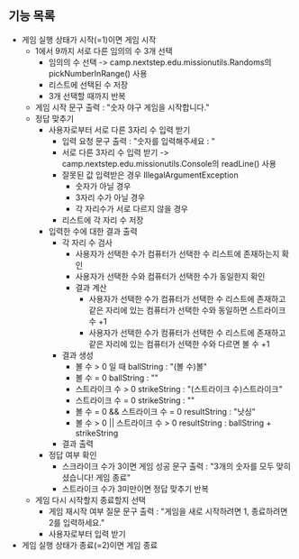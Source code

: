 ## 기능 목록
- 게임 실행 상태가 시작(=1)이면 게임 시작 
  - 1에서 9까지 서로 다른 임의의 수 3개 선택 
    - 임의의 수 선택 -> camp.nextstep.edu.missionutils.Randoms의 pickNumberInRange() 사용
    - 리스트에 선택된 수 저장
    - 3개 선택할 때까지 반복
  - 게임 시작 문구 출력 : "숫자 야구 게임을 시작합니다."
  - 정답 맞추기
    - 사용자로부터 서로 다른 3자리 수 입력 받기 
      - 입력 요청 문구 출력 : "숫자를 입력해주세요 : "
      - 서로 다른 3자리 수 입력 받기 -> camp.nextstep.edu.missionutils.Console의 readLine() 사용 
      - 잘못된 값 입력받은 경우 IllegalArgumentException
        - 숫자가 아닐 경우
        - 3자리 수가 아닐 경우
        - 각 자리수가 서로 다르지 않을 경우
      - 리스트에 각 자리 수 저장
    - 입력한 수에 대한 결과 출력 
      - 각 자리 수 검사
        - 사용자가 선택한 수가 컴퓨터가 선택한 수 리스트에 존재하는지 확인
        - 사용자가 선택한 수와 컴퓨터가 선택한 수가 동일한지 확인
        - 결과 계산
          - 사용자가 선택한 수가 컴퓨터가 선택한 수 리스트에 존재하고 같은 자리에 있는 컴퓨터가 선택한 수와 동일하면 스트라이크 수 +1
          - 사용자가 선택한 수가 컴퓨터가 선택한 수 리스트에 존재하고 같은 자리에 있는 컴퓨터가 선택한 수와 다르면 볼 수 +1
      - 결과 생성
        - 볼 수 > 0 일 때 ballString : "(볼 수)볼"
        - 볼 수 = 0 ballString : ""
        - 스트라이크 수 > 0 strikeString : "(스트라이크 수)스트라이크"
        - 스트라이크 수 = 0 strikeString : ""
        - 볼 수 = 0 && 스트라이크 수 = 0 resultString : "낫싱"
        - 볼 수 > 0 || 스트라이크 수 > 0 resultString : ballString + strikeString
      - 결과 출력
    - 정답 여부 확인
      - 스크라이크 수가 3이면 게임 성공 문구 출력 : "3개의 숫자를 모두 맞히셨습니다! 게임 종료"
      - 스트라이크 수가 3미만이면 정답 맞추기 반복
  - 게임 다시 시작할지 종료할지 선택
    - 게임 재시작 여부 질문 문구 출력 : "게임을 새로 시작하려면 1, 종료하려면 2를 입력하세요."
    - 사용자로부터 입력 받기
- 게임 실행 상태가 종료(=2)이면 게임 종료
